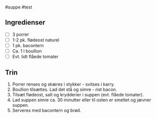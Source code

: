 #suppe #test 

## Ingredienser
- [ ] 3 porrer
- [ ] 1-2 pk. flødeost naturel
- [ ] 1 pk. bacontern
- [ ] Ca. 1 l boullion
- [ ] Evt. lidt flåede tomater

## Trin
1. Porrer renses og skæres i stykker - svitses i karry.
2. Boullion tilsættes. Lad det stå og simre - rist bacon.
3. Tilsæt flødeost, salt og krydderier i suppen (evt. flåede tomater).
4. Lad suppen simre ca. 30 minutter eller til osten er smeltet og jævner suppen.
5. Serveres med bacontern og brød.
